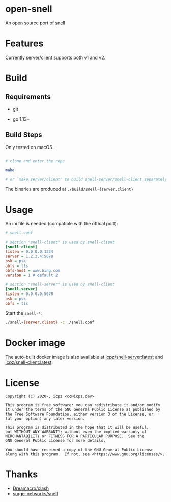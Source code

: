 # open-snell

An open source port of [snell](https://github.com/surge-networks/snell)

# Features

Currently server/client supports both v1 and v2.

# Build

## Requirements

+ git

+ go 1.13+

## Build Steps

Only tested on macOS.

```bash

# clone and enter the repo

make

# or `make server/client' to build snell-server/snell-client separately

```

The binaries are produced at `./build/snell-{server,client}`

# Usage

An ini file is needed (compatible with the offical port):

```ini
# snell.conf

# section "snell-client" is used by snell-client
[snell-client]
listen = 0.0.0.0:1234
server = 1.2.3.4:5678
psk = psk
obfs = tls
obfs-host = www.bing.com
version = 1 # default 2

# section "snell-server" is used by snell-client
[snell-server]
listen = 0.0.0.0:5678
psk = psk
obfs = tls
```

Start the `snell-*`:

```bash
./snell-{server,client} -c ./snell.conf
```

# Docker image

The auto-built docker image is also available at [icpz/snell-server:latest](https://hub.docker.com/r/icpz/snell-server) and [icpz/snell-client:latest](https://hub.docker.com/r/icpz/snell-client).

# License

```
Copyright (C) 2020-, icpz <cc@icpz.dev>

This program is free software: you can redistribute it and/or modify
it under the terms of the GNU General Public License as published by
the Free Software Foundation, either version 3 of the License, or
(at your option) any later version.

This program is distributed in the hope that it will be useful,
but WITHOUT ANY WARRANTY; without even the implied warranty of
MERCHANTABILITY or FITNESS FOR A PARTICULAR PURPOSE.  See the
GNU General Public License for more details.

You should have received a copy of the GNU General Public License
along with this program.  If not, see <https://www.gnu.org/licenses/>.
```

# Thanks

+ [Dreamacro/clash](https://github.com/Dreamacro/clash)
+ [surge-networks/snell](https://github.com/surge-networks/snell)

